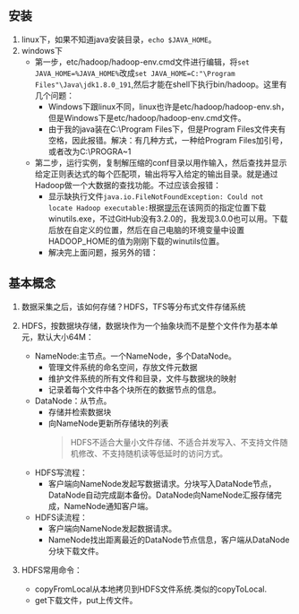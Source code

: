 
## 安装
1. linux下，如果不知道java安装目录，`echo $JAVA_HOME`。
2. windows下
   - 第一步，etc/hadoop/hadoop-env.cmd文件进行编辑，将`set JAVA_HOME=%JAVA_HOME%`改成`set JAVA_HOME=C:"\Program Files"\Java\jdk1.8.0_191`,然后才能在shell下执行bin/hadoop。这里有几个问题：
     - Windows下跟linux不同，linux也许是etc/hadoop/hadoop-env.sh，但是Windows下是etc/hadoop/hadoop-env.cmd文件。
     - 由于我的java装在C:\Program Files下，但是Program Files文件夹有空格，因此报错。解决：有几种方式，一种给Program Files加引号，或者改为C:\PROGRA~1
   - 第二步，运行实例，复制解压缩的conf目录以用作输入，然后查找并显示给定正则表达式的每个匹配项，输出将写入给定的输出目录。就是通过Hadoop做一个大数据的查找功能。不过应该会报错：
      - 显示缺执行文件`java.io.FileNotFoundException: Could not locate Hadoop executable:`根据[提示](https://wiki.apache.org/hadoop/WindowsProblems)在该网页的指定位置下载winutils.exe，不过GitHub没有3.2.0的，我发现3.0.0也可以用。下载后放在自定义的位置，然后在自己电脑的环境变量中设置HADOOP_HOME的值为刚刚下载的winutils位置。
      - 解决完上面问题，报另外的错：
## 基本概念
1. 数据采集之后，该如何存储？HDFS，TFS等分布式文件存储系统
2. HDFS，按数据块存储，数据块作为一个抽象块而不是整个文件作为基本单元，默认大小64M：
   - NameNode:主节点。一个NameNode，多个DataNode。
      - 管理文件系统的命名空间，存放文件元数据
      - 维护文件系统的所有文件和目录，文件与数据块的映射
      - 记录着每个文件中各个块所在的数据节点的信息。
   - DataNode：从节点。
      - 存储并检索数据块
      - 向NameNode更新所存储块的列表
        >HDFS不适合大量小文件存储、不适合并发写入、不支持文件随机修改、不支持随机读等低延时的访问方式。
   - HDFS写流程：
      - 客户端向NameNode发起写数据请求。分块写入DataNode节点，DataNode自动完成副本备份。DataNode向NameNode汇报存储完成，NameNode通知客户端。
   - HDFS读流程：
      - 客户端向NameNode发起数据请求。
      - NameNode找出距离最近的DataNode节点信息，客户端从DataNode分块下载文件。
      
      
3. HDFS常用命令：
   - copyFromLocal从本地拷贝到HDFS文件系统.类似的copyToLocal.
   - get下载文件，put上传文件。
